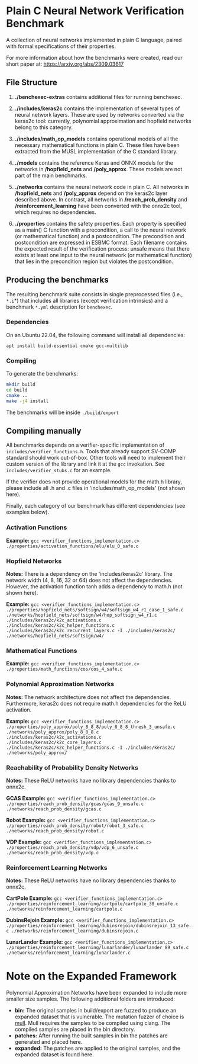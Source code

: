 # Plain C Neural Network Verification Benchmark

A collection of neural networks implemented in plain C language, paired with formal specifications of their properties.

For more information about how the benchmarks were created, read our short paper at: https://arxiv.org/abs/2309.03617

## File Structure

1. **./benchexec-extras** contains additional files for running benchexec.

2. **./includes/keras2c** contains the implementation of several types of neural network layers. These are used by networks converted via the keras2c tool: currently, polynomial approximation and hopfield networks belong to this category.

3. **./includes/math_op_models** contains operational models of all the necessary mathematical functions in plain C. These files have been extracted from the MUSL implementation of the C standard library.

4. **./models** contains the reference Keras and ONNX models for the networks in **/hopfield_nets** and **/poly_approx**. These models are not part of the main benchmarks.

5. **./networks** contains the neural network code in plain C. All networks in  **/hopfield_nets** and **/poly_approx** depend on the keras2c layer described above. In contrast, all networks in **/reach_prob_density** and **/reinforcement_learning** have been converted with the onnx2c tool, which requires no dependencies.

6. **./properties** contains the safety properties. Each property is specified as a main() C function with a precondition, a call to the neural network (or mathematical function) and a postcondition. The precondition and postcondition are expressed in ESBMC format. Each filename contains the expected result of the verification process: unsafe means that there exists at least one input to the neural network (or mathematical function) that lies in the precondition region but violates the postcondition.

## Producing the benchmarks

The resulting benchmark suite consists in single preprocessed files (i.e., `*.i`*) that includes all libraries (except verification intrinsics) and a benchmark `*.yml` description for `benchexec`.

### Dependencies

On an Ubuntu 22.04, the following command will install all dependencies:

`apt install build-essential cmake gcc-multilib`


### Compiling

To generate the benchmarks:

```bash
mkdir build
cd build
cmake ..
make -j4 install
```

The benchmarks will be inside `./build/export`

## Compiling manually

All benchmarks depends on a verifier-specific implementation of `includes/verifier_functions.h`. Tools that already support SV-COMP standard should work out-of-box. Other tools will need to implement their custom version of the library and link it at the `gcc` invokation. See `includes/verifier_stubs.c` for an example.

If the verifier does not provide operational models for the math.h library, please include all .h and .c files in 'includes/math_op_models' (not shown here).

Finally, each category of our benchmark has different dependencies (see examples below).

### Activation Functions

**Example:** `gcc <verifier_functions_implementation.c> ./properties/activation_functions/elu/elu_0_safe.c`

### Hopfield Networks

**Notes:** There is a dependency on the 'includes/keras2c' library. The network width (4, 8, 16, 32 or 64) does not affect the dependencies. However, the activation function tanh adds a dependency to math.h (not shown here).

**Example:** `gcc <verifier_functions_implementation.c> ./properties/hopfield_nets/softsign/w4/softsign_w4_r1_case_1_safe.c ./networks/hopfield_nets/softsign/w4/hop_softsign_w4_r1.c ./includes/keras2c/k2c_activations.c ./includes/keras2c/k2c_helper_functions.c ./includes/keras2c/k2c_recurrent_layers.c -I ./includes/keras2c/ ./networks/hopfield_nets/softsign/w4/`

### Mathematical Functions

**Example:** `gcc <verifier_functions_implementation.c> ./properties/math_functions/cos/cos_4_safe.c`

### Polynomial Approximation Networks

**Notes:** The network architecture does not affect the dependencies. Furthermore, keras2c does not require math.h dependencies for the ReLU activation.

**Example:** `gcc <verifier_functions_implementation.c> ./properties/poly_approx/poly_8_8_8/poly_8_8_8_thresh_3_unsafe.c ./networks/poly_approx/poly_8_8_8.c ./includes/keras2c/k2c_activations.c ./includes/keras2c/k2c_core_layers.c ./includes/keras2c/k2c_helper_functions.c -I ./includes/keras2c/ ./networks/poly_approx/`

### Reachability of Probability Density Networks

**Notes:** These ReLU networks have no library dependencies thanks to onnx2c.

**GCAS Example:** `gcc <verifier_functions_implementation.c> ./properties/reach_prob_density/gcas/gcas_9_unsafe.c ./networks/reach_prob_density/gcas.c`

**Robot Example:** `gcc <verifier_functions_implementation.c> ./properties/reach_prob_density/robot/robot_3_safe.c ./networks/reach_prob_density/robot.c`

**VDP Example:** `gcc <verifier_functions_implementation.c> ./properties/reach_prob_density/vdp/vdp_6_unsafe.c ./networks/reach_prob_density/vdp.c`

### Reinforcement Learning Networks

**Notes:** These ReLU networks have no library dependencies thanks to onnx2c.

**CartPole Example:** `gcc <verifier_functions_implementation.c> ./properties/reinforcement_learning/cartpole/cartpole_38_unsafe.c ./networks/reinforcement_learning/cartpole.c`

**DubinsRejoin Example:** `gcc <verifier_functions_implementation.c> ./properties/reinforcement_learning/dubinsrejoin/dubinsrejoin_13_safe.c ./networks/reinforcement_learning/dubinsrejoin.c`

**LunarLander Example:** `gcc <verifier_functions_implementation.c> ./properties/reinforcement_learning/lunarlander/lunarlander_89_safe.c ./networks/reinforcement_learning/lunarlander.c`


# Note on the Expanded Framework

Polynomial Approximation Networks have been expanded to include more smaller size samples. The following additional folders are introduced:

* **bin:** The original samples in build/export are fuzzed to produce an expanded dataset that is vulnerable. The mutation fuzzer of choice is [mull](https://github.com/mull-project/mull). Mull requires the samples to be compiled using clang. The compiled samples are placed in the bin directory.
* **patches:** After running the built samples in bin the patches are generated and placed here.
* **expanded:** The patches are applied to the original samples, and the expanded dataset is found here.
